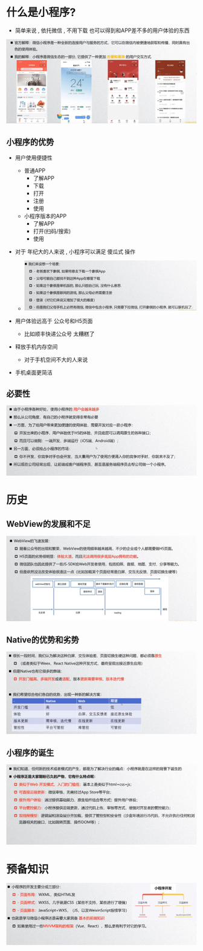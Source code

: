 # 什么是小程序?

- 简单来说 , 依托微信 , 不用下载 也可以得到和APP差不多的用户体验的东西



![](assets\小程序-01.jpg) 



## 小程序的优势

- 用户使用便捷性
  - 普通APP
    - 了解APP
    - 下载
    - 打开
    - 注册
    - 使用
  - 小程序版本的APP
    - 了解APP
    - 打开(扫码/搜索)
    - 使用
- 对于 年纪大的人来说 , 小程序可以满足 傻瓜式 操作
  - ![](assets\小程序-02.jpg)

- 用户体验远高于 公众号和H5页面
  - 比如顺丰快递公众号 太糟糕了
- 释放手机内存空间
  - 对于手机空间不大的人来说  
- 手机桌面更简洁



## 必要性

![](assets\小程序-04.jpg)





# 历史

## WebView的发展和不足

![](assets\小程序-05.jpg)



## Native的优势和劣势

![](assets\小程序-06.jpg)



## 小程序的诞生

![](assets\小程序-07.jpg)



# 预备知识

![](assets\小程序-08.jpg)





